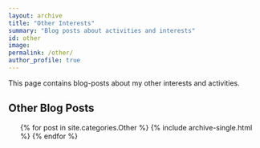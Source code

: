 ```yaml
---
layout: archive
title: "Other Interests"
summary: "Blog posts about activities and interests"
id: other
image:
permalink: /other/
author_profile: true
---
```


This page contains blog-posts about my other interests and activities.

## Other Blog Posts

<ul>{% for post in site.categories.Other %}
  {% include archive-single.html %}
  {% endfor %}</ul>
  